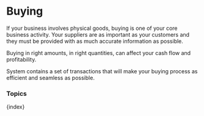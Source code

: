 <!-- add-breadcrumbs -->
<!-- add-breadcrumbs -->
# Buying

If your business involves physical goods, buying is one of your core business
activity. Your suppliers are as important as your customers and they must be
provided with as much accurate information as possible.

Buying in right amounts, in right quantities, can affect your cash flow and
profitability.

System contains a set of transactions that will make your buying process as
efficient and seamless as possible.

### Topics

{index}
